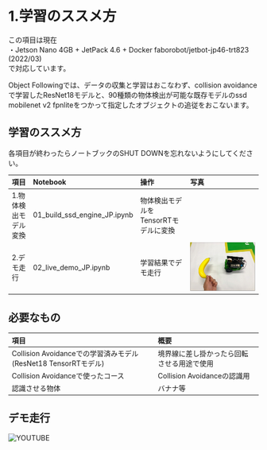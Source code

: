 # 1.学習のススメ方
この項目は現在  
・Jetson Nano 4GB + JetPack 4.6 + Docker faborobot/jetbot-jp46-trt823 (2022/03)  
で対応しています。

Object Followingでは、データの収集と学習はおこなわず、collision avoidanceで学習したResNet18モデルと、90種類の物体検出が可能な既存モデルのssd mobilenet v2 fpnliteをつかって指定したオブジェクトの追従をおこないます。

## 学習のススメ方

各項目が終わったらノートブックのSHUT DOWNを忘れないようにしてください。

|項目|Notebook|操作|写真|
|:--|:--|:--|:--|
|1.物体検出モデル変換|01_build_ssd_engine_JP.ipynb|物体検出モデルをTensorRTモデルに変換||
|2.デモ走行|02_live_demo_JP.ipynb|学習結果でデモ走行|![](../img/demo001.jpg)|

## 必要なもの

|項目|概要|
|:--|:--|
|Collision Avoidanceでの学習済みモデル(ResNet18 TensorRTモデル)|境界線に差し掛かったら回転させる用途で使用|
|Collision Avoidanceで使ったコース|Collision Avoidanceの認識用|
|認識させる物体|バナナ等|

## デモ走行

![YOUTUBE](is9IAm916aQ)


